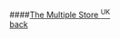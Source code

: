 ####[The Multiple Store <sup>UK</sup>](http://www.themultiplestore.org)
<br />
<a href="" class="back">back</a>